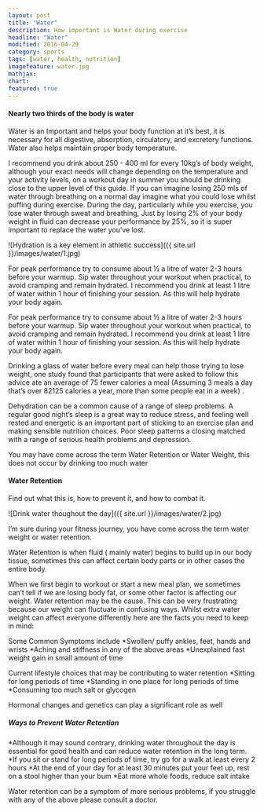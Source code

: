 ```yaml
---
layout: post
title: "Water"
description: How important is Water during exercise
headline: "Water"
modified: 2016-04-29
category: sports
tags: [water, health, nutrition]
imagefeature: water.jpg
mathjax: 
chart:
featured: true
---
```




#### Nearly two thirds of the body is water

Water is an Important and helps your body function at it’s best, it is necessary for all digestive, absorption, circulatory, and excretory functions. Water also helps maintain proper body temperature.

I recommend you drink about 250 - 400 ml for every 10kg’s of body weight, although your exact needs will change depending on the temperature and your activity levels, on a workout day in summer you should be drinking close to the upper level of this guide. If you can imagine losing 250 mls of water through breathing on a normal day imagine what you could lose whilst puffing during exercise. During the day, particularly while you exercise, you  lose water through sweat and breathing, Just by losing 2%  of your body weight in fluid can decrease your performance by 25%, so it is super important to replace the water you’ve lost.

![Hydration is a key element in athletic success]({{ site.url }}/images/water/1.jpg)

For peak performance try to consume about ½ a litre of water 2-3 hours before your warmup. Sip water throughout your workout when practical, to avoid cramping and remain hydrated. I recommend you  drink at least 1 litre of water within 1 hour of finishing your session. As this will help hydrate your body again.

For peak performance try to consume about ½ a litre of water 2-3 hours before your warmup. Sip water throughout your workout when practical, to avoid cramping and remain hydrated. I recommend you  drink at least 1 litre of water within 1 hour of finishing your session. As this will help hydrate your body again.

Drinking a glass of water before every meal can help those trying to lose weight, one study found that participants that were asked to follow this advice ate an average of 75 fewer calories a meal (Assuming 3 meals a day that’s over 82125 calories a year, more than some people eat in a week) . 

Dehydration can be a common cause of a range of sleep problems. A regular good night’s sleep is a great way to reduce stress, and feeling well rested and energetic is an important part of sticking to an exercise plan and making sensible nutrition choices.  Poor sleep patterns a closing matched with a range of serious health problems and depression.

You may have come across the term Water Retention or Water Weight, this does not occur by drinking too much water


#### Water Retention

Find out what  this is, how to prevent it, and how to combat it.

![Drink water thoughout the day]({{ site.url }}/images/water/2.jpg)

I’m sure during your fitness journey, you have come across the term water weight or water retention.

Water Retention is when fluid ( mainly water)  begins to build up in our body tissue, sometimes this can affect certain body parts or in other cases the entire body.

When we first begin to workout or start a new meal plan, we sometimes can’t tell if we are losing body fat, or some other factor is affecting our weight. Water retention may be the cause. This can be very frustrating because our weight can fluctuate in confusing ways. Whilst extra water weight can affect everyone  differently here are the facts you need to keep in mind:

Some Common Symptoms include
*Swollen/ puffy ankles, feet, hands and wrists
*Aching and stiffness in any of the above areas
*Unexplained fast weight gain in small amount of time

Current lifestyle choices that may be contributing to water retention
*Sitting for long periods of time
*Standing in one place for long periods of time
*Consuming too much salt or glycogen

Hormonal changes and genetics can play a significant role as well

##### Ways to Prevent Water Retention 

*Although it may sound contrary, drinking water throughout the day is essential for good health and can reduce water retention in the long term.
*If you sit or stand for long periods of time, try go for a walk at least every 2 hours
*At the end of your day for at least 30 minutes put your feet up, rest on a stool higher than your bum
*Eat more whole foods, reduce salt intake

Water retention can be a symptom of more serious problems, if you struggle with any of the above please consult a doctor.





